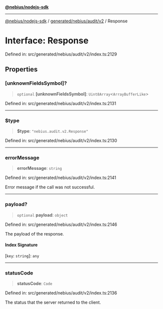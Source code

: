 [**@nebius/nodejs-sdk**](../../../../../README.md)

---

[@nebius/nodejs-sdk](../../../../../README.md) / [generated/nebius/audit/v2](../README.md) / Response

# Interface: Response

Defined in: src/generated/nebius/audit/v2/index.ts:2129

## Properties

### \[unknownFieldsSymbol\]?

> `optional` **\[unknownFieldsSymbol\]**: `Uint8Array`\<`ArrayBufferLike`\>

Defined in: src/generated/nebius/audit/v2/index.ts:2131

---

### $type

> **$type**: `"nebius.audit.v2.Response"`

Defined in: src/generated/nebius/audit/v2/index.ts:2130

---

### errorMessage

> **errorMessage**: `string`

Defined in: src/generated/nebius/audit/v2/index.ts:2141

Error message if the call was not successful.

---

### payload?

> `optional` **payload**: `object`

Defined in: src/generated/nebius/audit/v2/index.ts:2146

The payload of the response.

#### Index Signature

\[`key`: `string`\]: `any`

---

### statusCode

> **statusCode**: `Code`

Defined in: src/generated/nebius/audit/v2/index.ts:2136

The status that the server returned to the client.
